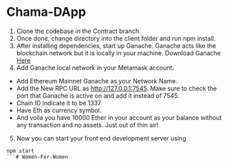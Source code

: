 # Chama-DApp
1. Clone the codebase in the Contract branch.
2. Once done, change directory into the client folder and run npm install.
3. After installing dependencies, start up Ganache. Ganache acts like the blockchain network but it is locally in your machine. Download Ganache [Here](https://trufflesuite.com/ganache/index.html)
4. Add Ganache local network in your Metamask account.
 - Add Ethereum Mainnet Ganache as your Network Name.
 - Add the New RPC URL as http://127.0.0.1:7545. Make sure to check the port that Ganache is active on and add it instead of 7545.
 - Chain ID indicate it to be 1337
 - Have Eth as currency symbol.
 - And voila you have 10000 Ether in your account as your balance without any transaction and no assets. Just out of thin air!
5. Now you can start your front end development server using 
```
npm start
```# Women-For-Women
